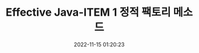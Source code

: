 ---
title:  "Effective Java-ITEM 1 정적 팩토리 메소드"
date:   2022-11-15 01:20:23
categories: [Java]
tags: [Java, Effective Java, Factory Method]
---